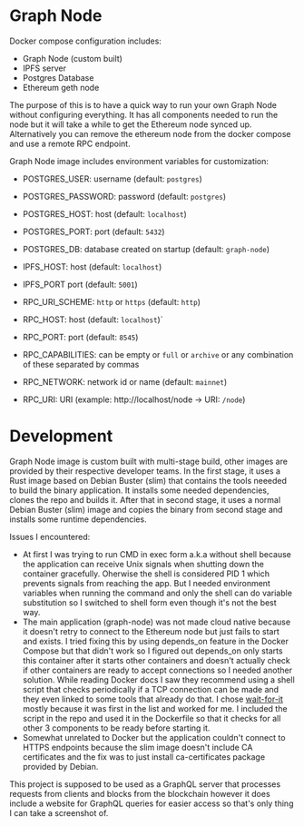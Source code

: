 # Graph Node

Docker compose configuration includes:

- Graph Node (custom built)
- IPFS server
- Postgres Database
- Ethereum geth node

The purpose of this is to have a quick way to run your own Graph Node without configuring everything. It has all components needed to run the node but it will take a while to get the Ethereum node synced up. Alternatively you can remove the ethereum node from the docker compose and use a remote RPC endpoint.

Graph Node image includes environment variables for customization:

- POSTGRES_USER: username (default: `postgres`)
- POSTGRES_PASSWORD: password (default: `postgres`)
- POSTGRES_HOST: host (default: `localhost`)
- POSTGRES_PORT: port (default: `5432`)
- POSTGRES_DB: database created on startup (default: `graph-node`)

- IPFS_HOST: host (default: `localhost`)
- IPFS_PORT port (default: `5001`)

- RPC_URI_SCHEME: `http` or `https` (default: `http`)
- RPC_HOST: host (default: `localhost`)`
- RPC_PORT: port (default: `8545`)
- RPC_CAPABILITIES: can be empty or `full` or `archive` or any combination of these separated by commas
- RPC_NETWORK: network id or name (default: `mainnet`)
- RPC_URI: URI (example: http://localhost/node -> URI: `/node`)

# Development

Graph Node image is custom built with multi-stage build, other images are provided by their respective developer teams.
In the first stage, it uses a Rust image based on Debian Buster (slim) that contains the tools neeeded to build the binary application. It installs some needed dependencies, clones the repo and builds it.
After that in second stage, it uses a normal Debian Buster (slim) image and copies the binary from second stage and installs some runtime dependencies.

Issues I encountered:

- At first I was trying to run CMD in exec form a.k.a without shell because the application can receive Unix signals when shutting down the container gracefully. Oherwise the shell is considered PID 1 which prevents signals from reaching the app. But I needed environment variables when running the command and only the shell can do variable substitution so I switched to shell form even though it's not the best way.
- The main application (graph-node) was not made cloud native because it doesn't retry to connect to the Ethereum node but just fails to start and exists. I tried fixing this by using depends_on feature in the Docker Compose but that didn't work so I figured out depends_on only starts this container after it starts other containers and doesn't actually check if other containers are ready to accept connections so I needed another solution. While reading Docker docs I saw they recommend using a shell script that checks periodically if a TCP connection can be made and they even linked to some tools that already do that. I chose [wait-for-it](https://github.com/vishnubob/wait-for-it) mostly because it was first in the list and worked for me. I included the script in the repo and used it in the Dockerfile so that it checks for all other 3 components to be ready before starting it.
- Somewhat unrelated to Docker but the application couldn't connect to HTTPS endpoints because the slim image doesn't include CA certificates and the fix was to just install ca-certificates package provided by Debian.

This project is supposed to be used as a GraphQL server that processes requests from clients and blocks from the blockchain however it does include a website for GraphQL queries for easier access so that's only thing I can take a screenshot of.
